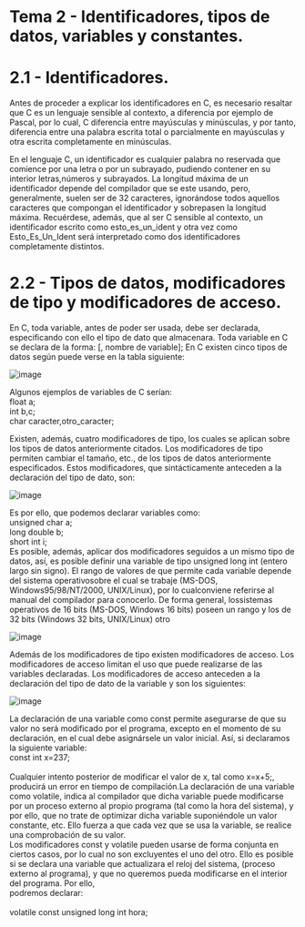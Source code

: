 <h1> Tema 2 - Identificadores, tipos de datos, variables
y constantes. </h1>

<h1> 2.1 - Identificadores.</h1>

<p>Antes de proceder a explicar los identificadores en C, es necesario resaltar que C es un lenguaje sensible al contexto, a diferencia por ejemplo de Pascal, por lo cual, C diferencia entre mayúsculas y minúsculas, y por tanto, diferencia entre una palabra escrita total o parcialmente en mayúsculas y otra escrita completamente en minúsculas.</p>

<p>En el lenguaje C, un identificador es cualquier palabra no reservada que comience por una letra o por un subrayado, pudiendo contener en su interior letras,números y subrayados. La longitud máxima de un identificador depende del compilador que se este usando, pero, generalmente, suelen ser de 32 caracteres, ignorándose todos aquellos caracteres que compongan el identificador y sobrepasen la longitud máxima. Recuérdese, además, que al ser C sensible al contexto, un identificador escrito como esto_es_un_ident y otra vez como Esto_Es_Un_Ident será interpretado como dos identificadores completamente distintos.</p>

<h1> 2.2 - Tipos de datos, modificadores de tipo y modificadores
de acceso. </h1>

<P>En C, toda variable, antes de poder ser usada, debe ser declarada, especificando con ello el tipo de dato que almacenara. Toda variable en C se declara de la forma: <tipo de dato> <nombre de variable> [, nombre de variable]; En C existen cinco tipos de datos según puede verse en la tabla siguiente: </P>

![image](https://github.com/user-attachments/assets/74759276-8285-41d7-b76d-ba236b4660cf)

<P>Algunos ejemplos de variables de C serían:<br>
float a;<br>
int b,c;<br>
char caracter,otro_caracter;</P>

<p>Existen, además, cuatro modificadores de tipo, los cuales se aplican sobre los tipos de datos anteriormente citados. Los modificadores de tipo permiten cambiar el tamaño, etc., de los tipos de datos anteriormente especificados. Estos modificadores, que sintácticamente anteceden a la declaración del tipo de dato, son:
</p>

![image](https://github.com/user-attachments/assets/c935b487-9261-4b3b-9678-dd417d3d7804)

<p>Es por ello, que podemos declarar variables como:<br>
unsigned char a;<br>
long double b;<br>
short int i;<br>
Es posible, además, aplicar dos modificadores seguidos a un mismo tipo de datos, así, es posible definir una variable de tipo unsigned long int (entero largo sin
signo). El rango de valores de que permite cada variable depende del sistema operativosobre el cual se trabaje (MS-DOS, Windows95/98/NT/2000, UNIX/Linux), por lo cualconviene referirse al manual del compilador para conocerlo. De forma general, lossistemas operativos de 16 bits (MS-DOS, Windows 16 bits) poseen un rango y los de 32 bits (Windows 32 bits, UNIX/Linux) otro </p>

![image](https://github.com/user-attachments/assets/732f8c53-464e-428d-be41-d077a00c426b)

<p>Además de los modificadores de tipo existen modificadores de acceso. Los modificadores de acceso limitan el uso que puede realizarse de las variables declaradas. Los modificadores de acceso anteceden a la declaración del tipo de dato de la variable y son los siguientes:</p>

![image](https://github.com/user-attachments/assets/101161d3-bb50-4ef0-b561-be461cb155af)

<p>La declaración de una variable como const permite asegurarse de que su valor no será modificado por el programa, excepto en el momento de su declaración, en el cual debe asignársele un valor inicial. Así, si declaramos la siguiente variable: <br>
const int x=237;<br><br>
Cualquier intento posterior de modificar el valor de x, tal como x=x+5;, producirá un error en tiempo de compilación.La declaración de una variable como volatile, indica al compilador que dicha variable puede modificarse por un proceso externo al propio programa (tal como la hora del sistema), y por ello, que no trate de optimizar dicha variable suponiéndole un valor constante, etc. Ello fuerza a que cada vez que se usa la variable, se realice una comprobación de su valor.<br>
Los modificadores const y volatile pueden usarse de forma conjunta en ciertos casos, por lo cual no son excluyentes el uno del otro. Ello es posible si se declara una variable que actualizara el reloj del sistema, (proceso externo al programa), y que no queremos pueda modificarse en el interior del programa. Por ello, <br> podremos declarar:<br><br>
volatile const unsigned long int hora;
</p>
